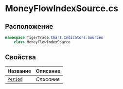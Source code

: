 
# MoneyFlowIndexSource.cs
## Расположение
```csharp
namespace TigerTrade.Chart.Indicators.Sources  
    class MoneyFlowIndexSource
```

## Свойства
| Название | Описание |
| --- | --- |
| [`Period`](./svoistva/Period.md) | *Описание* |
